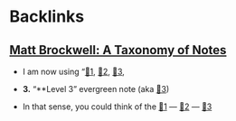 
# Backlinks
## [Matt Brockwell: A Taxonomy of Notes](<Matt Brockwell: A Taxonomy of Notes.md>)
- I am now using “[🌲1](<🌲1.md>), [🌲2](<🌲2.md>), [🌲3](<🌲3.md>),

- **3.** “**Level 3” evergreen note (aka [🌲3](<🌲3.md>))

- In that sense, you could think of the [🌲1](<🌲1.md>) — [🌲2](<🌲2.md>) — [🌲3](<🌲3.md>)

